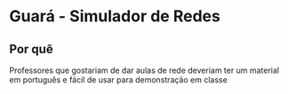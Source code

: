 # Guará - Simulador de Redes

## Por quê
Professores que gostariam de dar aulas de rede deveriam ter um material em português e fácil de usar para demonstração em classe
